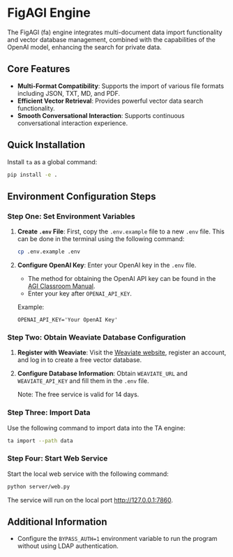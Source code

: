 # FigAGI Engine

The FigAGI (fa) engine integrates multi-document data import functionality and vector database management, combined with the capabilities of the OpenAI model, enhancing the search for private data.

## Core Features
- **Multi-Format Compatibility**: Supports the import of various file formats including JSON, TXT, MD, and PDF.
- **Efficient Vector Retrieval**: Provides powerful vector data search functionality.
- **Smooth Conversational Interaction**: Supports continuous conversational interaction experience.

## Quick Installation
Install `ta` as a global command:

```bash
pip install -e .
```

## Environment Configuration Steps

### Step One: Set Environment Variables

1. **Create `.env` File**: First, copy the `.env.example` file to a new `.env` file. This can be done in the terminal using the following command:

    ```bash
    cp .env.example .env
    ```

2. **Configure OpenAI Key**: Enter your OpenAI key in the `.env` file.
   - The method for obtaining the OpenAI API key can be found in the [AGI Classroom Manual](https://a.agiclass.ai).
   - Enter your key after `OPENAI_API_KEY`.

    Example:

    ```env
    OPENAI_API_KEY='Your OpenAI Key'
    ```

### Step Two: Obtain Weaviate Database Configuration

1. **Register with Weaviate**: Visit the [Weaviate website](https://console.weaviate.cloud/), register an account, and log in to create a free vector database.

2. **Configure Database Information**: Obtain `WEAVIATE_URL` and `WEAVIATE_API_KEY` and fill them in the `.env` file.

    Note: The free service is valid for 14 days.

### Step Three: Import Data

Use the following command to import data into the TA engine:

```bash
ta import --path data
```

### Step Four: Start Web Service

Start the local web service with the following command:

```bash
python server/web.py
```

The service will run on the local port http://127.0.0.1:7860.

## Additional Information

- Configure the `BYPASS_AUTH=1` environment variable to run the program without using LDAP authentication.